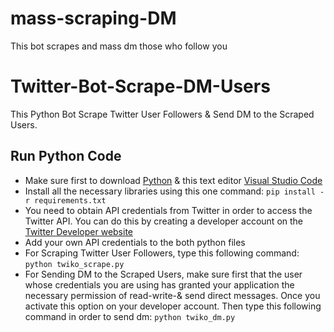 # mass-scraping-DM
This bot scrapes and mass dm those who follow you 
# Twitter-Bot-Scrape-DM-Users
 This Python Bot Scrape Twitter User Followers & Send DM to the Scraped Users.
 
 ## Run Python Code
 - Make sure first to download [Python](https://www.python.org/downloads/) & this text editor [Visual Studio Code](https://code.visualstudio.com/download)
 - Install all the necessary libraries using this one command: `pip install -r requirements.txt`
 - You need to obtain API credentials from Twitter in order to access the Twitter API. You can do this by creating a developer account on the [Twitter Developer website](https://developer.twitter.com/)
 - Add your own API credentials to the both python files
 - For Scraping Twitter User Followers, type this following command: `python twiko_scrape.py`
 - For Sending DM to the Scraped Users, make sure first that the user whose credentials you are using has granted your application the necessary permission of read-write-& send direct messages. Once you activate this option on your developer account. Then type this following command in order to send dm: `python twiko_dm.py`

